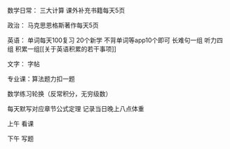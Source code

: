 数学日常：
三大计算
课外补充书籍每天5页


政治：
马克思恩格斯著作每天5页

英语：
单词每天100复习
20个新学
不背单词等app10个即可
长难句一组
听力四组
积累一组[[关于英语积累的若干事项]]

文字：
字帖

专业课：算法题力扣一题

数学练习轮换（反常积分，无穷级数）

每天默写对应章节公式定理
记录当日晚上八点体重


上午 看课

下午 写题